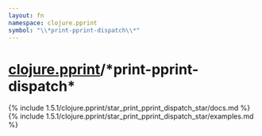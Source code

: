 ```yaml
---
layout: fn
namespace: clojure.pprint
symbol: "\\*print-pprint-dispatch\\*"
---
```


# [clojure.pprint](../)/\*print-pprint-dispatch\*

{% include 1.5.1/clojure.pprint/star_print_pprint_dispatch_star/docs.md %}
{% include 1.5.1/clojure.pprint/star_print_pprint_dispatch_star/examples.md %}

